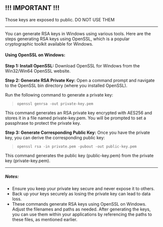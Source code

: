 ## !!! IMPORTANT !!!

Those keys are exposed to public. DO NOT USE THEM

---

You can generate RSA keys in Windows using various tools. Here are the steps generating RSA keys using OpenSSL, which is a popular cryptographic toolkit available for Windows.

#### Using OpenSSL on Windows:

**Step 1: Install OpenSSL:**
Download OpenSSL for Windows from the Win32/Win64 OpenSSL website.

**Step 2: Generate RSA Private Key:**
Open a command prompt and navigate to the OpenSSL bin directory (where you installed OpenSSL).

Run the following command to generate a private key:

> `openssl genrsa -out private-key.pem`

This command generates an RSA private key encrypted with AES256 and stores it in a file named private-key.pem. You will be prompted to set a passphrase to protect the private key.

**Step 3: Generate Corresponding Public Key:**
Once you have the private key, you can derive the corresponding public key:

> `openssl rsa -in private.pem -pubout -out public-key.pem`

This command generates the public key (public-key.pem) from the private key (private-key.pem).

---

##### Notes:

- Ensure you keep your private key secure and never expose it to others.
- Back up your keys securely as losing the private key can lead to data loss.
- These commands generate RSA keys using OpenSSL on Windows. Adjust the filenames and paths as needed. After generating the keys, you can use them within your applications by referencing the paths to these files, as mentioned earlier.
